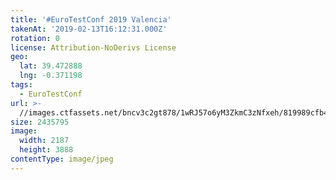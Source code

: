 ```yaml
---
title: '#EuroTestConf 2019 Valencia'
takenAt: '2019-02-13T16:12:31.000Z'
rotation: 0
license: Attribution-NoDerivs License
geo:
  lat: 39.472888
  lng: -0.371198
tags:
  - EuroTestConf
url: >-
  //images.ctfassets.net/bncv3c2gt878/1wRJ57o6yM3ZkmC3zNfxeh/819989cfb4e00edf4622eff0b48fe119/eurotestconf-2019-valencia_32253556647_o
size: 2435795
image:
  width: 2187
  height: 3888
contentType: image/jpeg
---
```


